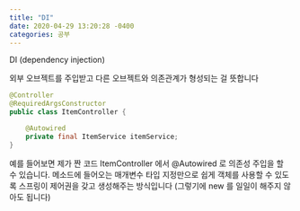 ```yaml
---
title: "DI"
date: 2020-04-29 13:20:28 -0400
categories: 공부
---
```


DI (dependency injection)

외부 오브젝트를 주입받고 다른 오브젝트와 의존관계가 형성되는 걸 뜻합니다

```java
@Controller
@RequiredArgsConstructor
public class ItemController {

    @Autowired
    private final ItemService itemService;
}
```
예를 들어보면 제가 짠 코드 ItemController 에서 @Autowired 로 의존성 주입을 할 수 있습니다. 메소드에 들어오는 매개변수 타입 지정만으로 쉽게 객체를 사용할 수 있도록
스프링이 제어권을 갖고 생성해주는 방식입니다 (그렇기에 new 를 일일이 해주지 않아도 됩니다)


 
 